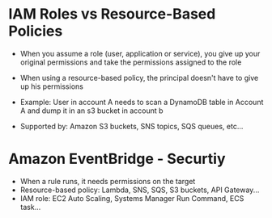 # IAM Roles vs Resource-Based Policies
- When you assume a role (user, application or service), you give up your original permissions and take the permissions assigned to the role

- When using a resource-based policy, the principal doesn't have to give up his permissions

- Example: User in account A needs to scan a DynamoDB table in Account A and dump it in an s3 bucket in account b
- Supported by: Amazon S3 buckets, SNS topics, SQS queues, etc...

# Amazon EventBridge - Securtiy
- When a rule runs, it needs permissions on the target
- Resource-based policy: Lambda, SNS, SQS, S3 buckets, API Gateway...
- IAM role: EC2 Auto Scaling, Systems Manager Run Command, ECS task...